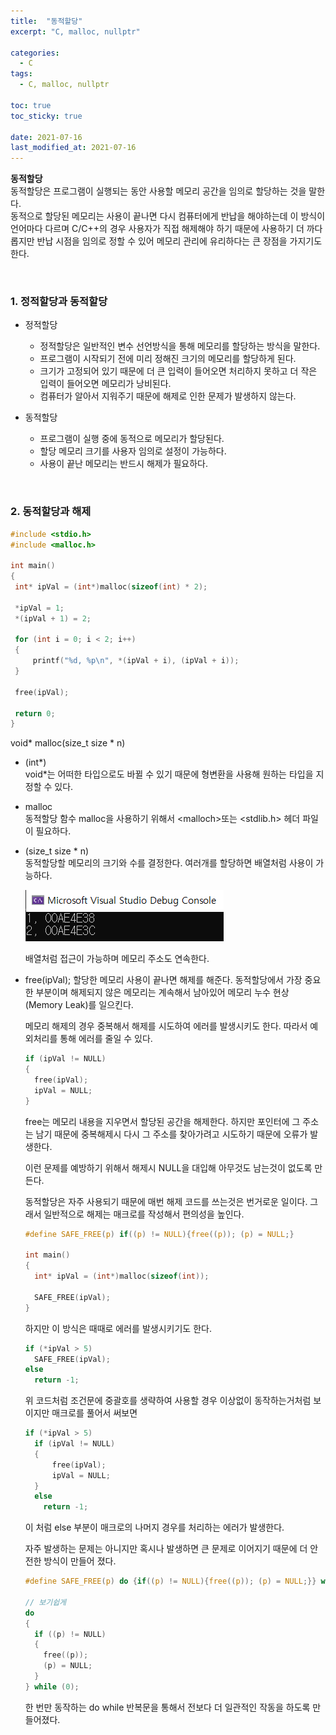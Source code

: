 ```yaml
---
title:  "동적할당"
excerpt: "C, malloc, nullptr"

categories:
  - C
tags:
  - C, malloc, nullptr

toc: true
toc_sticky: true
 
date: 2021-07-16
last_modified_at: 2021-07-16
---  
```


**동적할당**  <br/>
동적할당은 프로그램이 실행되는 동안 사용할 메모리 공간을 임의로 할당하는 것을 말한다.  
동적으로 할당된 메모리는 사용이 끝나면 다시 컴퓨터에게 반납을 해야하는데 이 방식이 언어마다 다르며 C/C++의 경우 사용자가 직접 해제해야 하기 때문에 사용하기 더 까다롭지만 반납 시점을 임의로 정할 수 있어 메모리 관리에 유리하다는 큰 장점을 가지기도 한다.  

<br/>

### 1. 정적할당과 동적할당
  * 정적할당  
    * 정적할당은 일반적인 변수 선언방식을 통해 메모리를 할당하는 방식을 말한다.  
    * 프로그램이 시작되기 전에 미리 정해진 크기의 메모리를 할당하게 된다.
    * 크기가 고정되어 있기 때문에 더 큰 입력이 들어오면 처리하지 못하고 더 작은 입력이 들어오면 메모리가 낭비된다.  
    * 컴퓨터가 알아서 지워주기 때문에 해제로 인한 문제가 발생하지 않는다.  

  * 동적할당  
    * 프로그램이 실행 중에 동적으로 메모리가 할당된다.  
    * 할당 메모리 크기를 사용자 임의로 설정이 가능하다.  
    * 사용이 끝난 메모리는 반드시 해제가 필요하다.

<br/>

### 2. 동적할당과 해제
   ```c
  #include <stdio.h>
  #include <malloc.h>

  int main()
  {
    int* ipVal = (int*)malloc(sizeof(int) * 2);
    
    *ipVal = 1;
    *(ipVal + 1) = 2;

    for (int i = 0; i < 2; i++)
    {
        printf("%d, %p\n", *(ipVal + i), (ipVal + i));
    }

    free(ipVal);

    return 0;
  }
  ```
  
  void* malloc(size_t size * n)
  * (int*)    
    void*는 어떠한 타입으로도 바뀔 수 있기 때문에 형변환을 사용해 원하는 타입을 지정할 수 있다. 

  * malloc  
      동적할당 함수 malloc을 사용하기 위해서 \<malloch>또는 \<stdlib.h> 헤더 파일이 필요하다.

  * (size_t size * n)  
     동적할당할 메모리의 크기와 수를 결정한다. 여러개를 할당하면 배열처럼 사용이 가능하다.  


    ![malloc](/assets/images/20210716_Posting/1.png)  

    배열처럼 접근이 가능하며 메모리 주소도 연속한다. 

  * free(ipVal);
    할당한 메모리 사용이 끝나면 해제를 해준다. 동적할당에서 가장 중요한 부분이며 해제되지 않은 메모리는 계속해서 남아있어 메모리 누수 현상(Memory Leak)를 일으킨다.

    메모리 해제의 경우 중복해서 해제를 시도하여 에러를 발생시키도 한다. 따라서 예외처리를 통해 에러를 줄일 수 있다.

    ```c
    if (ipVal != NULL)
    {
      free(ipVal);
      ipVal = NULL;
    }
    ```

    free는 메모리 내용을 지우면서 할당된 공간을 해제한다. 하지만 포인터에 그 주소는 남기 때문에 중복해제시 다시 그 주소를 찾아가려고 시도하기 때문에 오류가 발생한다. 

    이런 문제를 예방하기 위해서 해제시 NULL을 대입해 아무것도 남는것이 없도록 만든다.  

    동적할당은 자주 사용되기 때문에 매번 해제 코드를 쓰는것은 번거로운 일이다. 그래서 일반적으로 해제는 매크로를 작성해서 편의성을 높인다.

    ```c
    #define SAFE_FREE(p) if((p) != NULL){free((p)); (p) = NULL;}

    int main()
    {
      int* ipVal = (int*)malloc(sizeof(int));

      SAFE_FREE(ipVal);
    }
    ```

    하지만 이 방식은 때때로 에러를 발생시키기도 한다.

    ```c
    if (*ipVal > 5)
      SAFE_FREE(ipVal);
    else
      return -1;
    ```
    위 코드처럼 조건문에 중괄호를 생략하여 사용할 경우 이상없이 동작하는거처럼 보이지만 매크로를 풀어서 써보면

    ```c
    if (*ipVal > 5)
      if (ipVal != NULL)
      {
          free(ipVal);
          ipVal = NULL;
      }
      else
        return -1;
    ```

    이 처럼 else 부분이 매크로의 나머지 경우를 처리하는 에러가 발생한다.

    자주 발생하는 문제는 아니지만 혹시나 발생하면 큰 문제로 이어지기 때문에 더 안전한 방식이 만들어 졌다.

    ```c 
    #define SAFE_FREE(p) do {if((p) != NULL){free((p)); (p) = NULL;}} while (0);
    
    // 보기쉽게
    do 
    { 
      if ((p) != NULL)
      {
        free((p));
        (p) = NULL;
      }
    } while (0);

    ```

    한 번만 동작하는 do while 반복문을 통해서 전보다 더 일관적인 작동을 하도록 만들어졌다.